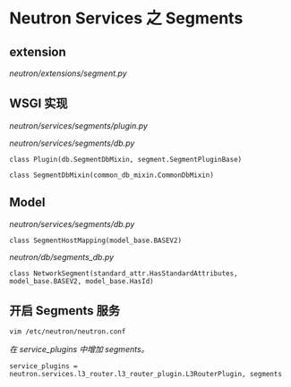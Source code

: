 # Neutron Services 之 Segments

## extension

*neutron/extensions/segment.py*

## WSGI 实现

*neutron/services/segments/plugin.py*

*neutron/services/segments/db.py*

`class Plugin(db.SegmentDbMixin, segment.SegmentPluginBase)`

`class SegmentDbMixin(common_db_mixin.CommonDbMixin)`

## Model

*neutron/services/segments/db.py*

`class SegmentHostMapping(model_base.BASEV2)`

*neutron/db/segments_db.py*

`class NetworkSegment(standard_attr.HasStandardAttributes, model_base.BASEV2, model_base.HasId)`

## 开启 Segments 服务

```
vim /etc/neutron/neutron.conf
```

*在 service_plugins 中增加 segments。*

```
service_plugins = neutron.services.l3_router.l3_router_plugin.L3RouterPlugin, segments
```